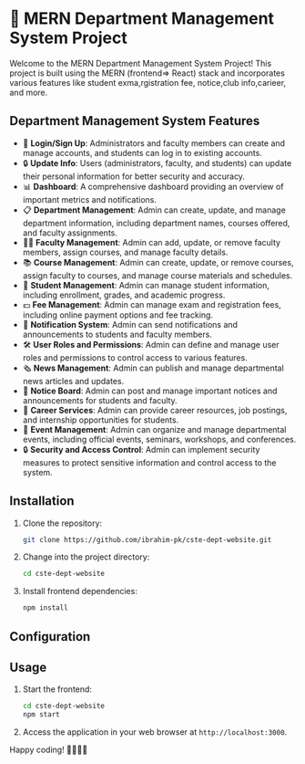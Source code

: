 # 🛒 MERN Department Management System Project

Welcome to the MERN Department Management System Project! This project is built using the MERN (frontend=> React) stack and incorporates various features like student exma,rgistration fee,  notice,club info,carieer, and more.


  ## Department Management System Features

- 🚀 **Login/Sign Up**: Administrators and faculty members can create and manage accounts, and students can log in to existing accounts.
- 🔒 **Update Info**: Users (administrators, faculty, and students) can update their personal information for better security and accuracy.
- 📊 **Dashboard**: A comprehensive dashboard providing an overview of important metrics and notifications.
- 📋 **Department Management**: Admin can create, update, and manage department information, including department names, courses offered, and faculty assignments.
- 👨‍🏫 **Faculty Management**: Admin can add, update, or remove faculty members, assign courses, and manage faculty details.
- 📚 **Course Management**: Admin can create, update, or remove courses, assign faculty to courses, and manage course materials and schedules.
- 📝 **Student Management**: Admin can manage student information, including enrollment, grades, and academic progress.
- 💵 **Fee Management**: Admin can manage exam and registration fees, including online payment options and fee tracking.
- 📧 **Notification System**: Admin can send notifications and announcements to students and faculty members.
- 🛠️ **User Roles and Permissions**: Admin can define and manage user roles and permissions to control access to various features.
- 🗞️ **News Management**: Admin can publish and manage departmental news articles and updates.
- 📢 **Notice Board**: Admin can post and manage important notices and announcements for students and faculty.
- 💼 **Career Services**: Admin can provide career resources, job postings, and internship opportunities for students.
- 📅 **Event Management**: Admin can organize and manage departmental events, including official events, seminars, workshops, and conferences.
- 🔒 **Security and Access Control**: Admin can implement security measures to protect sensitive information and control access to the system.



## Installation

1. Clone the repository:

   ```bash
   git clone https://github.com/ibrahim-pk/cste-dept-website.git
   ```

2. Change into the project directory:

   ```bash
   cd cste-dept-website
   ```


3. Install frontend dependencies:

   ```bash
   npm install
   ```

## Configuration



## Usage


1. Start the frontend:

   ```bash
   cd cste-dept-website
   npm start
   ```

2. Access the application in your web browser at `http://localhost:3000`.


Happy coding! 👩‍💻👨‍💻
